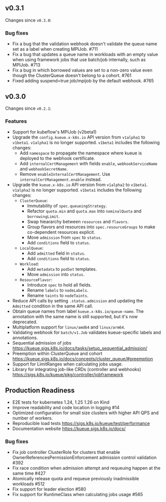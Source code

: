 ## v0.3.1

Changes since `v0.3.0`:

### Bug fixes

- Fix a bug that the validation webhook doesn't validate the queue name set as a label when creating MPIJob. #711
- Fix a bug that updates a queue name in workloads with an empty value when using framework jobs that use batch/job internally, such as MPIJob. #713
- Fix a bug in which borrowed values are set to a non-zero value even though the ClusterQueue doesn't belong to a cohort. #761
- Fixed adding suspend=true job/mpijob by the default webhook. #765

## v0.3.0

Changes since `v0.2.1`:

### Features

- Support for kubeflow's MPIJob (v2beta1)
- Upgrade the `config.kueue.x-k8s.io` API version from `v1alpha1` to `v1beta1`. `v1alpha1` is no longer supported.
  `v1beta1` includes the following changes:
  - Add `namespace` to propagate the namespace where kueue is deployed to the webhook certificate.
  - Add `internalCertManagement` with fields `enable`, `webhookServiceName` and `webhookSecretName`.
  - Remove `enableInternalCertManagement`. Use `internalCertManagement.enable` instead.
- Upgrade the `kueue.x-k8s.io` API version from `v1alpha2` to `v1beta1`.
  `v1alpha2` is no longer supported.
  `v1beta1` includes the following changes:
  - `ClusterQueue`:
    - Immutability of `spec.queueingStrategy`.
    - Refactor `quota.min` and `quota.max` into `nominalQuota` and `borrowingLimit`.
    - Swap hieararchy between `resources` and `flavors`.
    - Group flavors and resources into `spec.resourceGroups` to make
      co-dependent resources explicit.
    - Move `admission` from `spec` to `status`.
    - Add `conditions` field to `status`.
  - `LocalQueue`:
    - Add `admitted` field in `status`.
    - Add `conditions` field to `status`.
  - `Workload`:
    - Add `metadata` to `podSet` templates.
    - Move `admission` into `status`.
  - `ResourceFlavor`:
    - Introduce `spec` to hold all fields.
    - Rename `labels` to `nodeLabels`.
    - Rename `taints` to `nodeTaints`.
- Reduce API calls by setting `.status.admission` and updating the `Admitted` condition in the same API call.
- Obtain queue names from label `kueue.x-k8s.io/queue-name`. The annotation with
  the same name is still supported, but it's now deprecated.
- Multiplatform support for `linux/amd64` and `linux/arm64`.
- Validating webhook for `batch/v1.Job` validates kueue-specific labels and
  annotations.
- Sequential admission of jobs https://kueue.sigs.k8s.io/docs/tasks/setup_sequential_admission/
- Preemption within ClusterQueue and cohort https://kueue.sigs.k8s.io/docs/concepts/cluster_queue/#preemption
- Support for LimitRanges when calculating jobs usage.
- Library for integrating job-like CRDs (controller and webhooks) https://sigs.k8s.io/kueue/pkg/controller/jobframework

## Production Readiness

- E2E tests for kubernetes 1.24, 1.25 1.26 on Kind
- Improve readability and code location in logging #14
- Optimized configuration for small size clusters with higher API QPS and number
  of workers.
- Reproducible load tests https://sigs.k8s.io/kueue/test/performance
- Documentation website https://kueue.sigs.k8s.io/docs/

### Bug fixes

- Fix job controller ClusterRole for clusters that enable OwnerReferencesPermissionEnforcement admission control validation #392
- Fix race condition when admission attempt and requeuing happen at the same time #427
- Atomically release quota and requeue previously inadmissible workloads #512
- Fix support for leader election #580
- Fix support for RuntimeClass when calculating jobs usage #565
